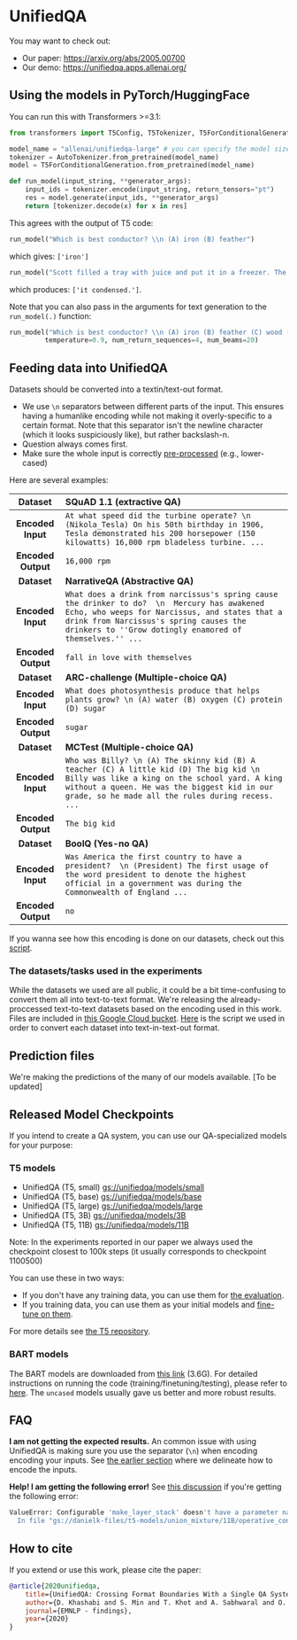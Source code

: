 # UnifiedQA


You may want to check out:
 - Our paper: https://arxiv.org/abs/2005.00700
 - Our demo: https://unifiedqa.apps.allenai.org/


## Using the models in PyTorch/HuggingFace

You can run this with Transformers >=3.1:

```python
from transformers import T5Config, T5Tokenizer, T5ForConditionalGeneration

model_name = "allenai/unifiedqa-large" # you can specify the model size here
tokenizer = AutoTokenizer.from_pretrained(model_name)
model = T5ForConditionalGeneration.from_pretrained(model_name)

def run_model(input_string, **generator_args):
    input_ids = tokenizer.encode(input_string, return_tensors="pt")
    res = model.generate(input_ids, **generator_args)
    return [tokenizer.decode(x) for x in res]
```

This agrees with the output of T5 code:

```python
run_model("Which is best conductor? \\n (A) iron (B) feather")
```
which gives: `['iron']`


```python
run_model("Scott filled a tray with juice and put it in a freezer. The next day, Scott opened the freezer. How did the juice most likely change? \\n (A) It condensed. (B) It evaporated. (C) It became a gas. (D) It became a solid.")
```
which produces: `['it condensed.']`.


Note that you can also pass in the arguments for text generation to the `run_model(.)` function:
```python
run_model("Which is best conductor? \\n (A) iron (B) feather (C) wood (D) plastic",
         temperature=0.9, num_return_sequences=4, num_beams=20)
```



## Feeding data into UnifiedQA
Datasets should be converted into a textin/text-out format.

 - We use `\n` separators between different parts of the input. This ensures having a humanlike encoding while not making it overly-specific to a certain format.  Note that this separator isn't the newline character (which it looks suspiciously like), but rather backslash-n.
 - Question always comes first.
 - Make sure the whole input is correctly [pre-processed](https://github.com/allenai/unifiedqa/blob/7bf0653c6fb68a51019924fd4c51615155acbebe/tasks.py#L54-L58) (e.g., lower-cased)

Here are several examples:

|  **Dataset** | **SQuAD 1.1 (extractive QA)** |
| :---: | :--- |
|  **Encoded Input** | `At what speed did the turbine operate? \n (Nikola_Tesla) On his 50th birthday in 1906, Tesla demonstrated his 200 horsepower (150 kilowatts) 16,000 rpm bladeless turbine. ...` |
|  **Encoded Output** | `16,000 rpm` |
|  **Dataset** | **NarrativeQA (Abstractive QA)** |
|  **Encoded Input** | `What does a drink from narcissus's spring cause the drinker to do?  \n  Mercury has awakened Echo, who weeps for Narcissus, and states that a drink from Narcissus's spring causes the drinkers to ''Grow dotingly enamored of themselves.'' ...` |
|  **Encoded Output** | `fall in love with themselves` |
|  **Dataset** | **ARC-challenge (Multiple-choice QA)** |
|  **Encoded Input** | `What does photosynthesis produce that helps plants grow? \n (A) water (B) oxygen (C) protein (D) sugar` |
|  **Encoded Output** | `sugar` |
|  **Dataset** | **MCTest (Multiple-choice QA)** |
|  **Encoded Input** | `Who was Billy? \n (A) The skinny kid (B) A teacher (C) A little kid (D) The big kid \n Billy was like a king on the school yard. A king without a queen. He was the biggest kid in our grade, so he made all the rules during recess. ...` |
|  **Encoded Output** | `The big kid` |
|  **Dataset** | **BoolQ (Yes-no QA)** |
|  **Encoded Input** | `Was America the first country to have a president?  \n (President) The first usage of the word president to denote the highest official in a government was during the Commonwealth of England ...` |
|  **Encoded Output** | `no` |

If you wanna see how this encoding is done on our datasets, check out this [script](encode_datasets.py).


### The datasets/tasks used in the experiments
While the datasets we used are all public, it could be a bit time-confusing to convert them all into text-to-text format. We're releasing the already-proccessed text-to-text datasets based on the encoding used in this work. Files are included in [this Google Cloud bucket](https://console.cloud.google.com/storage/browser/unifiedqa/data). [Here](encode_datasets.py) is the script we used in order to convert each dataset into text-in-text-out format.

## Prediction files
We're making the predictions of the many of our models available.
[To be updated]



## Released Model Checkpoints

If you intend to create a QA system, you can use our QA-specialized models for your purpose:


### T5 models
 - UnifiedQA (T5, small) [gs://unifiedqa/models/small](https://console.cloud.google.com/storage/browser/unifiedqa/models/small)
 - UnifiedQA (T5, base) [gs://unifiedqa/models/base](https://console.cloud.google.com/storage/browser/unifiedqa/models/base)
 - UnifiedQA (T5, large) [gs://unifiedqa/models/large](https://console.cloud.google.com/storage/browser/unifiedqa/models/large)
 - UnifiedQA (T5, 3B) [gs://unifiedqa/models/3B](https://console.cloud.google.com/storage/browser/unifiedqa/models/3B)
 - UnifiedQA (T5, 11B) [gs://unifiedqa/models/11B](https://console.cloud.google.com/storage/browser/unifiedqa/models/11B)

Note: In the experiments reported in our paper we always used the checkpoint closest to 100k steps (it usually corresponds to checkpoint 1100500)

You can use these in two ways:
- If you don't have any training data, you can use them for [the evaluation](https://github.com/google-research/text-to-text-transfer-transformer#eval).
- If you training data, you can use them as your initial models and [fine-tune on them](https://github.com/google-research/text-to-text-transfer-transformer#fine-tuning).

For more details see [the T5 repository](https://github.com/google-research/text-to-text-transfer-transformer).

### BART models
The BART models are downloaded from [this link](https://nlp.cs.washington.edu/ambigqa/models/unifiedQA/unifiedQA-bart.zip) (3.6G).
For detailed instructions on running the code (training/finetuning/testing), please refer to [here](https://github.com/allenai/unifiedqa/tree/master/bart).
The `uncased` models usually gave us better and more robust results.

## FAQ
**I am not getting the expected results.** An common issue with using UnifiedQA is making sure you use the separator (`\n`) when encoding encoding your inputs. See [the earlier section](#feeding-data-into-unifiedqa) where we delineate how to encode the inputs.

**Help! I am getting the following error!** See [this discussion](https://github.com/google-research/text-to-text-transfer-transformer/issues/180) if you're getting the following error:
```bash
ValueError: Configurable 'make_layer_stack' doesn't have a parameter named 'use_universal_transformer'.
  In file "gs://danielk-files/t5-models/union_mixture/11B/operative_config.gin", line 83
```


## How to cite

If you extend or use this work, please cite the paper:
```bibtex
@article{2020unifiedqa,
    title={UnifiedQA: Crossing Format Boundaries With a Single QA System},
    author={D. Khashabi and S. Min and T. Khot and A. Sabhwaral and O. Tafjord and P. Clark and H. Hajishirzi},
    journal={EMNLP - findings},
    year={2020}
}
```

